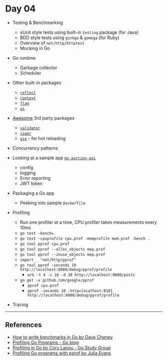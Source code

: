 # Day 04

- Testing & Benchmarking
  - xUnit style tests using built-in `testing` package (for Java)
  - BDD style tests using `ginkgo` & `gomega` (for Ruby)
  - Overview of `net/http/httptest`
  - Mocking in Go

- Go runtime
  - Garbage collector
  - Scheduler

- Other built-in packages
  - [`reflect`](https://golang.org/pkg/reflect/)
  - [`context`](https://golang.org/pkg/context/)
  - [`flag`](https://golang.org/pkg/flag/)
  - [`os`](https://golang.org/pkg/os/)

- [Awesome](https://github.com/avelino/awesome-go) 3rd party packages
  - [`validator`](https://gopkg.in/go-playground/validator.v10)
  - [`viper`](https://github.com/spf13/viper)
  - [`gin`](https://github.com/codegangsta/gin) - for hot reloading

- Concurrency patterns

- Looking at a sample app [`go-auction-api`](https://github.com/algogrit/go-auction-api)
  - config
  - logging
  - Error reporting
  - JWT token

- Packaging a Go app
  - Peeking into sample `Dockerfile`

- Profiling
  - Run one profiler at a time, CPU profiler takes measurements every 10ms
  - `go test -bench=.`
  - `go test -cpuprofile cpu.prof -memprofile mem.prof -bench .`
  - `go tool pprof cpu.prof`
  - `go tool pprof --alloc_objects mep.prof`
  - `go tool pprof --inuse_objects mep.prof`
  - `import _ "net/http/pprof"`
  - `go tool pprof -seconds 10 http://localhost:8080/debug/pprof/profile`
    - `wrk -t 4 -c 16 -d 30 http://localhost:8000/posts`
  - `go get -u github.com/google/pprof`
    - `pprof cpu.prof`
    - `pprof -seconds 10 -http=localhost:8181 http://localhost:8080/debug/pprof/profile`

- Tracing

---

## References

- [How to write benchmarks in Go by Dave Cheney](https://dave.cheney.net/2013/06/30/how-to-write-benchmarks-in-go)
- [Profiling Go Programs - Go blog](https://blog.golang.org/profiling-go-programs)
- [Profiling in Go by Cory Lanou - Go Study Group](https://www.youtube.com/watch?v=YNye3SZWvj8)
- [Profiling Go programs with pprof by Julia Evans](https://jvns.ca/blog/2017/09/24/profiling-go-with-pprof/)
